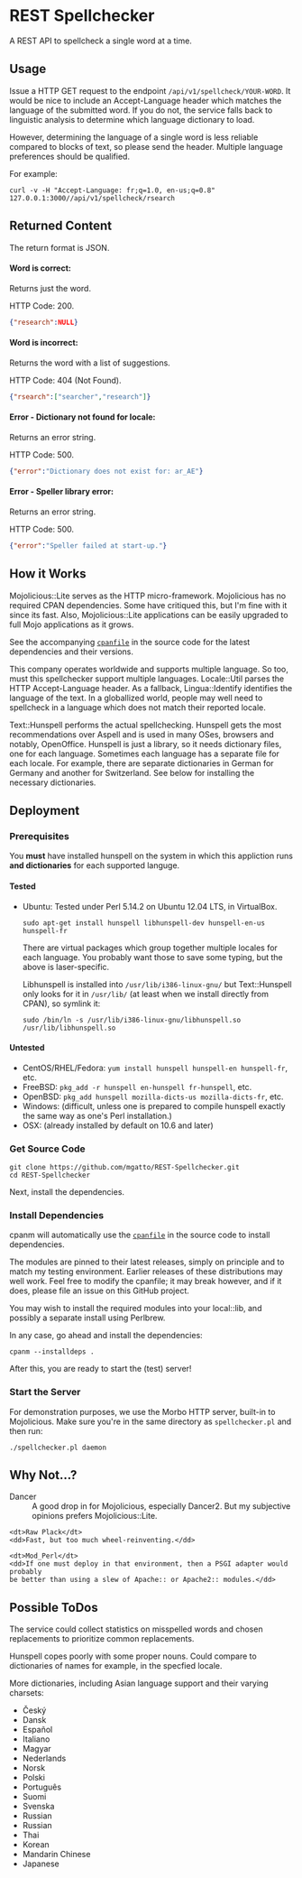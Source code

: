 REST Spellchecker
=================

A REST API to spellcheck a single word at a time.

Usage
-----

Issue a HTTP GET request to the endpoint `/api/v1/spellcheck/YOUR-WORD`. It
would be nice to include an Accept-Language header which matches the language
of the submitted word. If you do not, the service falls back to linguistic
analysis to determine which language dictionary to load.

However, determining the language of a single word is less reliable
compared to blocks of text, so please send the header. Multiple language
preferences should be qualified.

For example:
```
curl -v -H "Accept-Language: fr;q=1.0, en-us;q=0.8"  127.0.0.1:3000//api/v1/spellcheck/rsearch
```

## Returned Content

The return format is JSON.

#### Word is correct:

Returns just the word.

HTTP Code: 200.
```json
{"research":NULL}
```

#### Word is incorrect:

Returns the word with a list of suggestions.

HTTP Code: 404 (Not Found).
```json
{"rsearch":["searcher","research"]}
```

#### Error - Dictionary not found for locale:

Returns an error string.

HTTP Code: 500.
```json
{"error":"Dictionary does not exist for: ar_AE"}
```

#### Error - Speller library error:

Returns an error string.

HTTP Code: 500.
```json
{"error":"Speller failed at start-up."}
```

How it Works
------------

Mojolicious::Lite serves as the HTTP micro-framework. Mojolicious has no required
CPAN dependencies. Some have critiqued this, but I'm fine with it since its
fast. Also, Mojolicious::Lite applications can be easily upgraded to full
Mojo applications as it grows.

See the accompanying [`cpanfile`](https://github.com/mgatto/REST-Spellchecker/blob/master/cpanfile) in the source code for the latest dependencies
and their versions.

This company operates worldwide and supports multiple language. So too,
must this spellchecker support multiple languages.  Locale::Util parses the
HTTP Accept-Language header. As a fallback, Lingua::Identify identifies the
language of the text. In a globallized world, people may well need to
spellcheck in a language which does not match their reported locale.

Text::Hunspell performs the actual spellchecking. Hunspell gets the most recommendations
over Aspell and is used in many OSes, browsers and notably, OpenOffice. Hunspell
is just a library, so it needs dictionary files, one for each language. Sometimes
each language has a separate file for each locale. For example, there are
separate dictionaries in German for Germany and another for Switzerland.
See below for installing the necessary dictionaries.

Deployment
----------

### Prerequisites

You **must** have installed hunspell on the system in which this appliction
runs **and dictionaries** for each supported languge.

#### Tested

* Ubuntu:
    Tested under Perl 5.14.2 on Ubuntu 12.04 LTS, in VirtualBox.

    ```
    sudo apt-get install hunspell libhunspell-dev hunspell-en-us hunspell-fr
    ```
    There are virtual packages which group together multiple locales for each language.
    You probably want those to save some typing, but the above is laser-specific.

    Libhunspell is installed into `/usr/lib/i386-linux-gnu/` but Text::Hunspell
    only looks for it in `/usr/lib/` (at least when we install directly from CPAN),
    so symlink it:
    ```
    sudo /bin/ln -s /usr/lib/i386-linux-gnu/libhunspell.so /usr/lib/libhunspell.so
    ```

#### Untested

* CentOS/RHEL/Fedora:
    `yum install hunspell hunspell-en hunspell-fr`, etc.
* FreeBSD:
    `pkg_add -r hunspell en-hunspell fr-hunspell`, etc.
* OpenBSD:
    `pkg_add hunspell mozilla-dicts-us mozilla-dicts-fr`, etc.
* Windows: (difficult, unless one is prepared to compile hunspell exactly the same way as one's Perl installation.)
* OSX: (already installed by default on 10.6 and later)

### Get Source Code

```
git clone https://github.com/mgatto/REST-Spellchecker.git
cd REST-Spellchecker
```

Next, install the dependencies.

### Install Dependencies

cpanm will automatically use the [`cpanfile`](https://github.com/mgatto/REST-Spellchecker/blob/master/cpanfile) in the source code to install dependencies.

The modules are pinned to their latest releases, simply on principle and to match
my testing environment. Earlier releases of these distributions may well work.
Feel free to modify the cpanfile; it may break however, and if it does, please
file an issue on this GitHub project.

You may wish to install the required modules into your local::lib, and possibly
a separate install using Perlbrew.

In any case, go ahead and install the dependencies:
```
cpanm --installdeps .
```
After this, you are ready to start the (test) server!

### Start the Server

For demonstration purposes, we use the Morbo HTTP server, built-in to Mojolicious.
Make sure you're in the same directory as `spellchecker.pl` and then run:
```
./spellchecker.pl daemon
```

Why Not...?
-----------

<dl>
    <dt>Dancer</dt>
    <dd>A good drop in for Mojolicious, especially Dancer2. But my subjective opinions
    prefers Mojolicious::Lite.</dd>

    <dt>Raw Plack</dt>
    <dd>Fast, but too much wheel-reinventing.</dd>

    <dt>Mod_Perl</dt>
    <dd>If one must deploy in that environment, then a PSGI adapter would probably
    be better than using a slew of Apache:: or Apache2:: modules.</dd>
</dl>

Possible ToDos
--------------
The service could collect statistics on misspelled words and chosen replacements
to prioritize common replacements.

Hunspell copes poorly with some proper nouns. Could compare to dictionaries of
names for example, in the specfied locale.

More dictionaries, including Asian language support and their varying charsets:

* Český
* Dansk
* Español
* Italiano
* Magyar
* Nederlands
* Norsk
* Polski
* Português
* Suomi
* Svenska
* Russian
* Russian
* Thai
* Korean
* Mandarin Chinese
* Japanese
